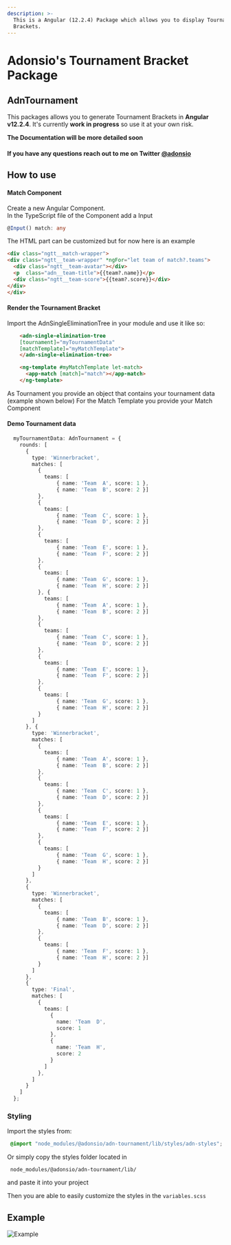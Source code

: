 ```yaml
---
description: >-
  This is a Angular (12.2.4) Package which allows you to display Tournament
  Brackets.
---
```


# Adonsio's Tournament Bracket Package

## AdnTournament

This packages allows you to generate Tournament Brackets in **Angular v12.2.4**. It's currently **work in progress** so use it at your own risk.

**The Documentation will be more detailed soon**

#### If you have any questions reach out to me on Twitter [@adonsio](https://www.twitter.com/Adonsio)

## How to use

#### Match Component

Create a new Angular Component.   
 In the TypeScript file of the Component add a Input   


```typescript
@Input() match: any
```

The HTML part can be customized but for now here is an example

```html
<div class="ngtt__match-wrapper">
<div class="ngtt__team-wrapper" *ngFor="let team of match?.teams">
  <div class="ngtt__team-avatar"></div>
  <p  class="adn__team-title">{{team?.name}}</p>
  <div class="ngtt__team-score">{{team?.score}}</div>
</div>
</div>
```

#### Render the Tournament Bracket

Import the AdnSingleEliminationTree in your module and use it like so:

```html
    <adn-single-elimination-tree 
    [tournament]="myTournamentData" 
    [matchTemplate]="myMatchTemplate">
    </adn-single-elimination-tree>

    <ng-template #myMatchTemplate let-match>
      <app-match [match]="match"></app-match>
    </ng-template>
```

As Tournament you provide an object that contains your tournament data \(example shown below\) For the Match Template you provide your Match Component

#### Demo Tournament data

```typescript
  myTournamentData: AdnTournament = {
    rounds: [
      {
        type: 'Winnerbracket',
        matches: [
          {
            teams: [
                { name: 'Team  A', score: 1 }, 
                { name: 'Team  B', score: 2 }]
          },
          {
            teams: [
                { name: 'Team  C', score: 1 }, 
                { name: 'Team  D', score: 2 }]
          },
          {
            teams: [
                { name: 'Team  E', score: 1 }, 
                { name: 'Team  F', score: 2 }]
          },
          {
            teams: [
                { name: 'Team  G', score: 1 }, 
                { name: 'Team  H', score: 2 }]
          }, {
            teams: [
                { name: 'Team  A', score: 1 }, 
                { name: 'Team  B', score: 2 }]
          },
          {
            teams: [
                { name: 'Team  C', score: 1 }, 
                { name: 'Team  D', score: 2 }]
          },
          {
            teams: [
                { name: 'Team  E', score: 1 }, 
                { name: 'Team  F', score: 2 }]
          },
          {
            teams: [
                { name: 'Team  G', score: 1 }, 
                { name: 'Team  H', score: 2 }]
          }
        ]
      }, {
        type: 'Winnerbracket',
        matches: [
          {
            teams: [
                { name: 'Team  A', score: 1 }, 
                { name: 'Team  B', score: 2 }]
          },
          {
            teams: [
                { name: 'Team  C', score: 1 }, 
                { name: 'Team  D', score: 2 }]
          },
          {
            teams: [
                { name: 'Team  E', score: 1 }, 
                { name: 'Team  F', score: 2 }]
          },
          {
            teams: [
                { name: 'Team  G', score: 1 }, 
                { name: 'Team  H', score: 2 }]
          }
        ]
      },
      {
        type: 'Winnerbracket',
        matches: [
          {
            teams: [
                { name: 'Team  B', score: 1 }, 
                { name: 'Team  D', score: 2 }]
          },
          {
            teams: [
                { name: 'Team  F', score: 1 }, 
                { name: 'Team  H', score: 2 }]
          }
        ]
      },
      {
        type: 'Final',
        matches: [
          {
            teams: [
              {
                name: 'Team  D',
                score: 1
              },
              {
                name: 'Team  H',
                score: 2
              }
            ]
          },
        ]
      }
    ]
  };
```

### Styling

Import the styles from:

```css
 @import "node_modules/@adonsio/adn-tournament/lib/styles/adn-styles";
```

Or simply copy the styles folder located in

```text
 node_modules/@adonsio/adn-tournament/lib/
```

and paste it into your project

Then you are able to easily customize the styles in the `variables.scss`   
   


## Example

![Example](https://i.imgur.com/Mh8YTru.png)

